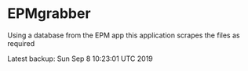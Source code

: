 # EPMgrabber
Using a database from the EPM app this application scrapes the files as required


Latest backup: Sun Sep 8 10:23:01 UTC 2019
